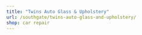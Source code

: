 ```yaml
---
title: "Twins Auto Glass & Upholstery"
url: /southgate/twins-auto-glass-and-upholstery/
shop: car repair
---
```

